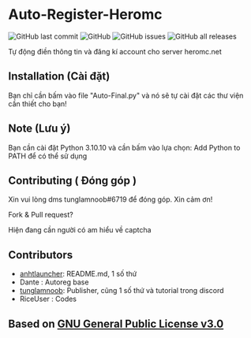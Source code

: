 # Auto-Register-Heromc
![GitHub last commit](https://img.shields.io/github/last-commit/tunglamnoob6719/Auto-Reg-Heromc)
![GitHub](https://img.shields.io/github/license/tunglamnoob6719/Auto-Reg-Heromc)
![GitHub issues](https://img.shields.io/github/issues-raw/tunglamnoob6719/Auto-Reg-Heromc)
![GitHub all releases](https://img.shields.io/github/downloads/tunglamnoob6719/Auto-Reg-Heromc/total)

Tự động điền thông tin và đăng kí account cho server heromc.net

## Installation (Cài đặt)
Bạn chỉ cần bấm vào file "Auto-Final.py" và nó sẽ tự cài đặt các thư viện cần thiết cho bạn!

## Note (Lưu ý)
Bạn cần cài đặt Python 3.10.10 và cần bấm vào lựa chọn: Add Python to PATH để có thể sử dụng


## Contributing ( Đóng góp )

Xin vui lòng dms tunglamnoob#6719 để đóng góp. Xin cảm ơn!

Fork & Pull request?

Hiện đang cần người có am hiểu về captcha

## Contributors

- [anhtlauncher](https://github.com/anhtlauncher): README.md, 1 số thứ
- Dante : Autoreg base
- [tunglamnoob](https://github.com/tunglamnoob6719): Publisher, cũng 1 số thứ và tutorial trong discord
- RiceUser : Codes

## Based on [GNU General Public License v3.0](https://github.com/tunglamnoob6719/Auto-Reg-Heromc/blob/main/LICENSE)

